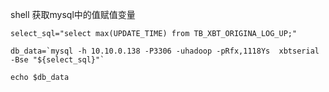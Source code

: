 shell 获取mysql中的值赋值变量

```shell
select_sql="select max(UPDATE_TIME) from TB_XBT_ORIGINA_LOG_UP;"

db_data=`mysql -h 10.10.0.138 -P3306 -uhadoop -pRfx,1118Ys  xbtserial -Bse "${select_sql}"`

echo $db_data
```


